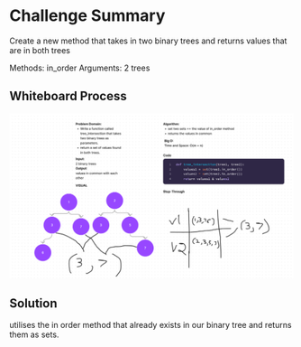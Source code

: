 # Challenge Summary

Create a new method that takes in two binary trees and returns values that are in both trees

Methods:
in_order
Arguments: 2 trees

## Whiteboard Process

![whiteboard](whiteboard.png)

## Solution

utilises the in order method that already exists in our binary tree and returns them as sets.
